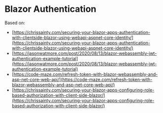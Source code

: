 # Blazor Authentication

Based on:
* [https://chrissainty.com/securing-your-blazor-apps-authentication-with-clientside-blazor-using-webapi-aspnet-core-identity/](https://chrissainty.com/securing-your-blazor-apps-authentication-with-clientside-blazor-using-webapi-aspnet-core-identity/)
* [https://jasonwatmore.com/post/2020/08/13/blazor-webassembly-jwt-authentication-example-tutorial](https://jasonwatmore.com/post/2020/08/13/blazor-webassembly-jwt-authentication-example-tutorial)
* [https://code-maze.com/refresh-token-with-blazor-webassembly-and-asp-net-core-web-api/](https://code-maze.com/refresh-token-with-blazor-webassembly-and-asp-net-core-web-api/)
* [https://chrissainty.com/securing-your-blazor-apps-configuring-role-based-authorization-with-client-side-blazor/](https://chrissainty.com/securing-your-blazor-apps-configuring-role-based-authorization-with-client-side-blazor/)